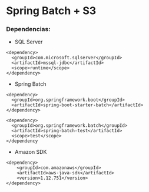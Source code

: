# Spring Batch + S3

### Dependencias:

- SQL Server
```
<dependency>
  <groupId>com.microsoft.sqlserver</groupId>
  <artifactId>mssql-jdbc</artifactId>
  <scope>runtime</scope>
</dependency>
```

- Spring Batch
```
<dependency>
  <groupId>org.springframework.boot</groupId>
  <artifactId>spring-boot-starter-batch</artifactId>
</dependency>

<dependency>
  <groupId>org.springframework.batch</groupId>
  <artifactId>spring-batch-test</artifactId>
  <scope>test</scope>
</dependency
```

- Amazon SDK
```
<dependency>
    <groupId>com.amazonaws</groupId>
    <artifactId>aws-java-sdk</artifactId>
    <version>1.12.751</version>
</dependency>
```
